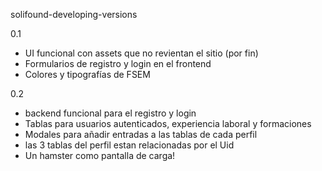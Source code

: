 solifound-developing-versions

0.1

- UI funcional con assets que no revientan el sitio (por fin)
- Formularios de registro y login en el frontend
- Colores y tipografías de FSEM

0.2

- backend funcional para el registro y login
- Tablas para usuarios autenticados, experiencia laboral y formaciones
- Modales para añadir entradas a las tablas de cada perfil
- las 3 tablas del perfil estan relacionadas por el Uid
- Un hamster como pantalla de carga!

